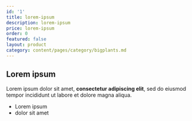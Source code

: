 ```yaml
---
id: '1'
title: lorem-ipsum
description: lorem-ipsum
price: lorem-ipsum
order: 0
featured: false
layout: product
category: content/pages/category/bigplants.md
---
```

## Lorem ipsum

Lorem ipsum dolor sit amet, **consectetur adipiscing elit**, sed do eiusmod tempor incididunt ut labore et dolore magna aliqua.

- Lorem ipsum
- dolor sit amet